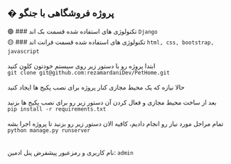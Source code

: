  ## � پروژه فروشگاهی با جنگو

🟢 ### تکنولوژی های استفاده شده قسمت بک اند
```Django```
<br>
🟡 ### تکنولوژی های استفاده شده قسمت فرانت اند
```html, css, bootstrap, javascript```
<br><br>
ابتدا پروژه رو با دستور زیر روی سیستم خودتون کلون کنید
<br>
```git clone git@github.com:rezamardaniDev/PetHome.git```
<br><br>
حالا نیازه که یک محیط مجازی کنار پروژه برای نصب پکیج ها ایجاد کنید
<br><br>
بعد از ساخت محیط مجازی و فعال کردن آن دستور زیر رو برای نصب پکیج ها بزنید
<br>
```pip install -r requirements.txt```
<br><br>
تمام مراحل مورد نیاز رو انجام دادیم، کافیه الان دستور زیر رو بزنید تا پروژه اجرا بشه
<br>
```python manage.py runserver```
<br><br><br>
نام کاربری و رمزعبور پیشفرض پنل ادمین: ```admin```
